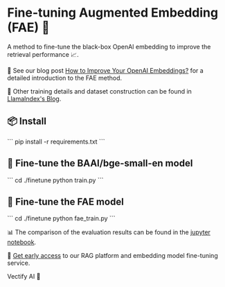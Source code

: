 # Fine-tuning Augmented Embedding (FAE) 🔄

A method to fine-tune the black-box OpenAI embedding to improve the retrieval performance 📈.

📝 See our blog post [How to Improve Your OpenAI Embeddings?](https://vectify.ai/blog/HowToImproveYourOpenAIEmbeddings) for a detailed introduction to the FAE method.

🔎 Other training details and dataset construction can be found in [LlamaIndex's Blog](https://medium.com/llamaindex-blog/fine-tuning-embeddings-for-rag-with-synthetic-data-e534409a3971).

## 📦 Install 
\```
pip install -r requirements.txt
\```

## 🔧 Fine-tune the BAAI/bge-small-en model
\```
cd ./finetune
python train.py
\```

## 🔧 Fine-tune the FAE model
\```
cd ./finetune
python fae_train.py
\```

📊 The comparison of the evaluation results can be found in the [jupyter notebook](https://github.com/VectifyAI/FAE/blob/main/finetune/eval.ipynb).

🚀 [Get early access](https://ii2abc2jejf.typeform.com/to/BKDVoklr) to our RAG platform and embedding model fine-tuning service.

Vectify AI 🤖
